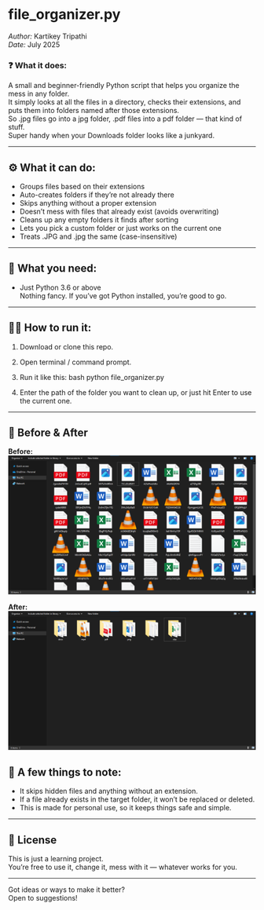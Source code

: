 # file_organizer.py

*Author:* Kartikey Tripathi  
*Date:* July 2025  

### ❓ What it does:  
A small and beginner-friendly Python script that helps you organize the mess in any folder.  
It simply looks at all the files in a directory, checks their extensions, and puts them into folders named after those extensions.  
So .jpg files go into a jpg folder, .pdf files into a pdf folder — that kind of stuff.  
Super handy when your Downloads folder looks like a junkyard.

---

## ⚙ What it can do:
- Groups files based on their extensions  
- Auto-creates folders if they’re not already there  
- Skips anything without a proper extension  
- Doesn’t mess with files that already exist (avoids overwriting)  
- Cleans up any empty folders it finds after sorting  
- Lets you pick a custom folder or just works on the current one  
- Treats .JPG and .jpg the same (case-insensitive)

---

## 🧰 What you need:
- Just Python 3.6 or above  
Nothing fancy. If you’ve got Python installed, you’re good to go.

---

## 🏃‍♂ How to run it:

1. Download or clone this repo.
2. Open terminal / command prompt.
3. Run it like this:
   bash
   python file_organizer.py
   
4. Enter the path of the folder you want to clean up, or just hit Enter to use the current one.

---

## 📸 Before & After

**Before:**
![Before Screenshot](./before.png)

**After:**
![After Screenshot](./after.png)



## 🧾 A few things to note:
- It skips hidden files and anything without an extension.
- If a file already exists in the target folder, it won’t be replaced or deleted.
- This is made for personal use, so it keeps things safe and simple.

---

## 🤝 License
This is just a learning project.  
You’re free to use it, change it, mess with it — whatever works for you.

---

Got ideas or ways to make it better?  
Open to suggestions!
